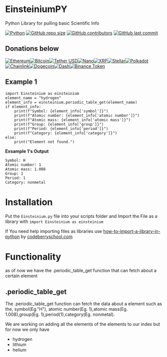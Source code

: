 # EinsteiniumPY
Python Library for pulling basic Scientific Info

[![Python](https://img.shields.io/badge/python-3.9%2B-blue)](https://www.python.org/downloads/)
[![GitHub repo size](https://img.shields.io/github/repo-size/TheBruschettaBrother/EinsteiniumPY)](https://github.com/TheBruschettaBrother/EinsteiniumPY)
[![GitHub contributors](https://img.shields.io/github/contributors/TheBruschettaBrother/EinsteiniumPY)](https://github.com/TheBruschettaBrother/EinsteiniumPY/graphs/contributors)
[![GitHub last commit](https://img.shields.io/github/last-commit/TheBruschettaBrother/EinsteiniumPY)](https://github.com/TheBruschettaBrother/EinsteiniumPY/commits/master)

## Donations below

[![Ethereum](https://img.shields.io/badge/Ethereum-3C3C3D?style=for-the-badge&logo=ethereum&logoColor=white)](https://etherscan.io/address/0x872C3ea985120bE349182Ce8087442D5D51115a0)[![Bitcoin](https://img.shields.io/badge/Bitcoin-F7931A?style=for-the-badge&logo=bitcoin&logoColor=white)](https://mempool.space/address/bc1qk6l6s65q90s6gsfwp35h4gymxhxkt5x0fcq3p8)[![Tether USD](https://img.shields.io/badge/USDT-Tether%20USD-29B6AF?style=for-the-badge&logo=tether)](https://etherscan.io/address/0x872C3ea985120bE349182Ce8087442D5D51115a0)[![Nano](https://img.shields.io/badge/NANO-Nano-4A90E2?style=for-the-badge&logo=nano)](nano_1sc1dd1p6gi95i1sueposfbub1p9pxuuoqi8ttyjrfernuchrueqsxpfn48r)[![XRP](https://img.shields.io/badge/XRP-XRP-ED287B?style=for-the-badge&logo=xrp)](https://xrpscan.com/account/rHRLASZHdw3NWHsz1Vbk3Uz5ujXDEBTaQE)[![Stellar](https://img.shields.io/badge/XLM-Stellar-08B6FF?style=for-the-badge&logo=stellar)](https://stellar.expert/explorer/public/account/GDLSW7LQCBSZCEOHV4SDQDYEZ7PUV4SEDQ3DNQDMWCBCAP3M7L24MNJI)[![Polkadot](https://img.shields.io/badge/DOT-Polkadot-E6007A?style=for-the-badge&logo=polkadot)](https://polkadot.network/)[![Chainlink](https://img.shields.io/badge/LINK-Chainlink-2C3E50?style=for-the-badge&logo=chainlink)](https://chain.link/)[![Dogecoin](https://img.shields.io/badge/DOGE-Dogecoin-C2A633?style=for-the-badge&logo=dogecoin)](https://dogecoin.com/)[![Dash](https://img.shields.io/badge/DASH-Dash-008DE4?style=for-the-badge&logo=dash)](https://dash.org/)[![Binance Token](https://img.shields.io/badge/BNB-Binance%20Token-F3BA2F?style=for-the-badge&logo=binance)](https://www.binance.com/en/trade/BNB_USDT)



## Example 1
```
import Einsteinium as einsteinium
element_name = "hydrogen"
element_info = einsteinium.periodic_table_get(element_name)
if element_info:
    print(f"Symbol: {element_info['symbol']}")
    print(f"Atomic number: {element_info['atomic number']}")
    print(f"Atomic mass: {element_info['atomic mass']}")
    print(f"Group: {element_info['group']}")
    print(f"Period: {element_info['period']}")
    print(f"Category: {element_info['category']}")
else:
    print("Element not found.")
```
**Exsample 1's Output**
```
Symbol: H
Atomic number: 1
Atomic mass: 1.008
Group: 1
Period: 1
Category: nonmetal
```

# Installation
Put the ```Einsteinium.py``` file into your scripts folder and Import the File as a library with
```import Einsteinium as einsteinium```

If You need help importing files as libraries use [how-to-import-a-library-in-python](https://codeberryschool.com/blog/en/how-to-import-a-library-in-python/) by [codeberryschool.com](codeberryschool.com)

# Functionality
as of now we have the .periodic_table_get function that can fetch about a certain element

## .periodic_table_get

The .periodic_table_get function can fetch the data about a element such as the, symbol(Eg."H"), atomic number(Eg. 1),atomic mass(Eg. 1.008),group(Eg. 1),period(1),category(Eg. nonmetal). 


We are working on adding all the elements of the elements to our index but for now we only have
- hydrogen
- lithium
- helium
